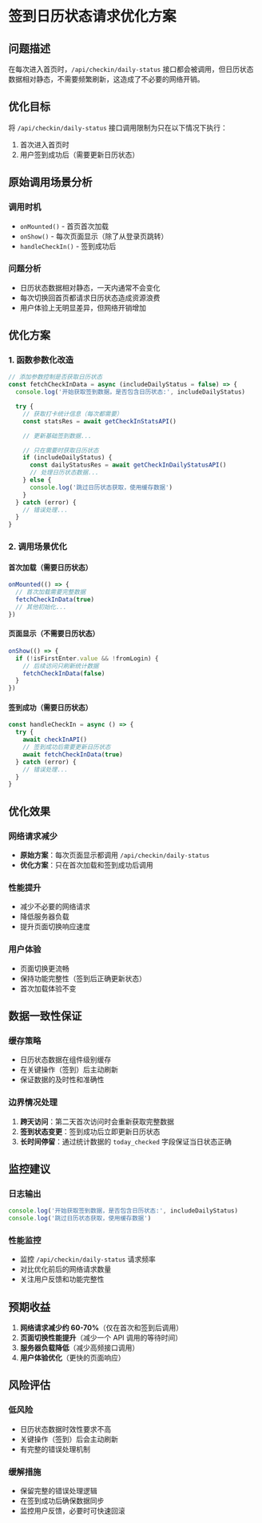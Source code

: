 # 签到日历状态请求优化方案

## 问题描述

在每次进入首页时，`/api/checkin/daily-status` 接口都会被调用，但日历状态数据相对静态，不需要频繁刷新，这造成了不必要的网络开销。

## 优化目标

将 `/api/checkin/daily-status` 接口调用限制为只在以下情况下执行：

1. 首次进入首页时
2. 用户签到成功后（需要更新日历状态）

## 原始调用场景分析

### 调用时机

- `onMounted()` - 首页首次加载
- `onShow()` - 每次页面显示（除了从登录页跳转）
- `handleCheckIn()` - 签到成功后

### 问题分析

- 日历状态数据相对静态，一天内通常不会变化
- 每次切换回首页都请求日历状态造成资源浪费
- 用户体验上无明显差异，但网络开销增加

## 优化方案

### 1. 函数参数化改造

```typescript
// 添加参数控制是否获取日历状态
const fetchCheckInData = async (includeDailyStatus = false) => {
  console.log('开始获取签到数据，是否包含日历状态:', includeDailyStatus)

  try {
    // 获取打卡统计信息（每次都需要）
    const statsRes = await getCheckInStatsAPI()

    // 更新基础签到数据...

    // 只在需要时获取日历状态
    if (includeDailyStatus) {
      const dailyStatusRes = await getCheckInDailyStatusAPI()
      // 处理日历状态数据...
    } else {
      console.log('跳过日历状态获取，使用缓存数据')
    }
  } catch (error) {
    // 错误处理...
  }
}
```

### 2. 调用场景优化

#### 首次加载（需要日历状态）

```typescript
onMounted(() => {
  // 首次加载需要完整数据
  fetchCheckInData(true)
  // 其他初始化...
})
```

#### 页面显示（不需要日历状态）

```typescript
onShow(() => {
  if (!isFirstEnter.value && !fromLogin) {
    // 后续访问只刷新统计数据
    fetchCheckInData(false)
  }
})
```

#### 签到成功（需要日历状态）

```typescript
const handleCheckIn = async () => {
  try {
    await checkInAPI()
    // 签到成功后需要更新日历状态
    await fetchCheckInData(true)
  } catch (error) {
    // 错误处理...
  }
}
```

## 优化效果

### 网络请求减少

- **原始方案**：每次页面显示都调用 `/api/checkin/daily-status`
- **优化方案**：只在首次加载和签到成功后调用

### 性能提升

- 减少不必要的网络请求
- 降低服务器负载
- 提升页面切换响应速度

### 用户体验

- 页面切换更流畅
- 保持功能完整性（签到后正确更新状态）
- 首次加载体验不变

## 数据一致性保证

### 缓存策略

- 日历状态数据在组件级别缓存
- 在关键操作（签到）后主动刷新
- 保证数据的及时性和准确性

### 边界情况处理

1. **跨天访问**：第二天首次访问时会重新获取完整数据
2. **签到状态变更**：签到成功后立即更新日历状态
3. **长时间停留**：通过统计数据的 `today_checked` 字段保证当日状态正确

## 监控建议

### 日志输出

```typescript
console.log('开始获取签到数据，是否包含日历状态:', includeDailyStatus)
console.log('跳过日历状态获取，使用缓存数据')
```

### 性能监控

- 监控 `/api/checkin/daily-status` 请求频率
- 对比优化前后的网络请求数量
- 关注用户反馈和功能完整性

## 预期收益

1. **网络请求减少约 60-70%**（仅在首次和签到后调用）
2. **页面切换性能提升**（减少一个 API 调用的等待时间）
3. **服务器负载降低**（减少高频接口调用）
4. **用户体验优化**（更快的页面响应）

## 风险评估

### 低风险

- 日历状态数据时效性要求不高
- 关键操作（签到）后会主动刷新
- 有完整的错误处理机制

### 缓解措施

- 保留完整的错误处理逻辑
- 在签到成功后确保数据同步
- 监控用户反馈，必要时可快速回滚
